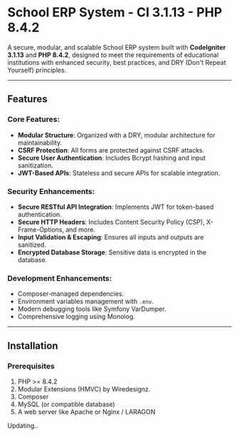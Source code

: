 # School ERP System - CI 3.1.13 - PHP 8.4.2

A secure, modular, and scalable School ERP system built with **CodeIgniter 3.1.13** and **PHP 8.4.2**, designed to meet the requirements of educational institutions with enhanced security, best practices, and DRY (Don't Repeat Yourself) principles.

---

## Features

### Core Features:
- **Modular Structure**: Organized with a DRY, modular architecture for maintainability.
- **CSRF Protection**: All forms are protected against CSRF attacks.
- **Secure User Authentication**: Includes Bcrypt hashing and input sanitization.
- **JWT-Based APIs**: Stateless and secure APIs for scalable integration.

### Security Enhancements:
- **Secure RESTful API Integration**: Implements JWT for token-based authentication.
- **Secure HTTP Headers**: Includes Content Security Policy (CSP), X-Frame-Options, and more.
- **Input Validation & Escaping**: Ensures all inputs and outputs are sanitized.
- **Encrypted Database Storage**: Sensitive data is encrypted in the database.

### Development Enhancements:
- Composer-managed dependencies.
- Environment variables management with `.env`.
- Modern debugging tools like Symfony VarDumper.
- Comprehensive logging using Monolog.

---

## Installation

### Prerequisites
1. PHP >= 8.4.2
2. Modular Extensions (HMVC) by Wiredesignz.
3. Composer
4. MySQL (or compatible database)
5. A web server like Apache or Nginx / LARAGON

Updating..


